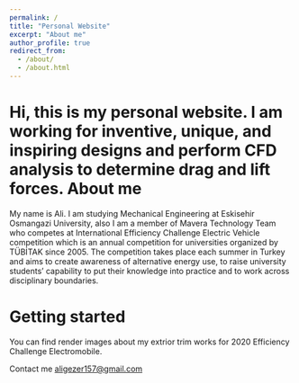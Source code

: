 ```yaml
---
permalink: /
title: "Personal Website"
excerpt: "About me"
author_profile: true
redirect_from: 
  - /about/
  - /about.html
---
```


Hi, this is my personal website. I am working for inventive, unique, and inspiring designs and perform CFD analysis to determine drag and lift forces.
About me
======
My name is Ali. I am studying Mechanical Engineering at Eskisehir Osmangazi University, also I am a member of Mavera Technology Team who competes at International Efficiency Challenge Electric Vehicle competition which is an annual competition for universities organized by TÜBİTAK since 2005. The competition takes place each summer in Turkey and aims to create awareness of alternative energy use, to raise university students’ capability to put their knowledge into practice and to work across disciplinary boundaries. 



Getting started
======
You can find render images about my extrior trim works for 2020 Efficiency Challenge Electromobile.

Contact me aligezer157@gmail.com

